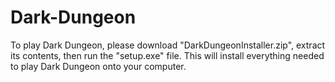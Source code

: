 Dark-Dungeon
============

To play Dark Dungeon, please download "DarkDungeonInstaller.zip",
extract its contents, then run the "setup.exe" file. This will
install everything needed to play Dark Dungeon onto your
computer.